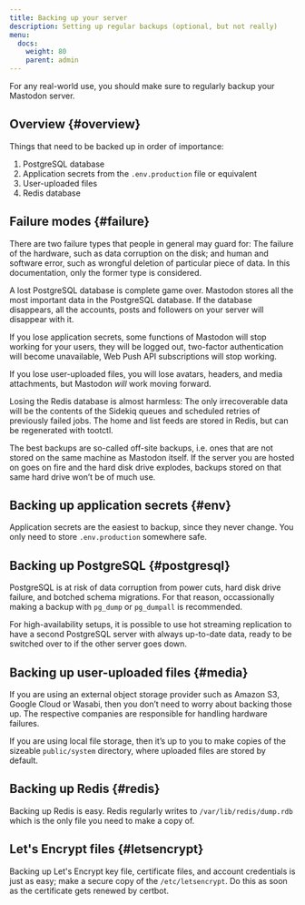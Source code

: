 ```yaml
---
title: Backing up your server
description: Setting up regular backups (optional, but not really)
menu:
  docs:
    weight: 80
    parent: admin
---
```


For any real-world use, you should make sure to regularly backup your Mastodon server.

## Overview {#overview}

Things that need to be backed up in order of importance:

1. PostgreSQL database
2. Application secrets from the `.env.production` file or equivalent
3. User-uploaded files
4. Redis database

## Failure modes {#failure}

There are two failure types that people in general may guard for: The failure of the hardware, such as data corruption on the disk; and human and software error, such as wrongful deletion of particular piece of data. In this documentation, only the former type is considered.

A lost PostgreSQL database is complete game over. Mastodon stores all the most important data in the PostgreSQL database. If the database disappears, all the accounts, posts and followers on your server will disappear with it.

If you lose application secrets, some functions of Mastodon will stop working for your users, they will be logged out, two-factor authentication will become unavailable, Web Push API subscriptions will stop working.

If you lose user-uploaded files, you will lose avatars, headers, and media attachments, but Mastodon _will_ work moving forward.

Losing the Redis database is almost harmless: The only irrecoverable data will be the contents of the Sidekiq queues and scheduled retries of previously failed jobs. The home and list feeds are stored in Redis, but can be regenerated with tootctl.

The best backups are so-called off-site backups, i.e. ones that are not stored on the same machine as Mastodon itself. If the server you are hosted on goes on fire and the hard disk drive explodes, backups stored on that same hard drive won’t be of much use.

## Backing up application secrets {#env}

Application secrets are the easiest to backup, since they never change. You only need to store `.env.production` somewhere safe.

## Backing up PostgreSQL {#postgresql}

PostgreSQL is at risk of data corruption from power cuts, hard disk drive failure, and botched schema migrations. For that reason, occassionally making a backup with `pg_dump` or `pg_dumpall` is recommended.

For high-availability setups, it is possible to use hot streaming replication to have a second PostgreSQL server with always up-to-date data, ready to be switched over to if the other server goes down.

## Backing up user-uploaded files {#media}

If you are using an external object storage provider such as Amazon S3, Google Cloud or Wasabi, then you don’t need to worry about backing those up. The respective companies are responsible for handling hardware failures.

If you are using local file storage, then it’s up to you to make copies of the sizeable `public/system` directory, where uploaded files are stored by default.

## Backing up Redis {#redis}

Backing up Redis is easy. Redis regularly writes to `/var/lib/redis/dump.rdb` which is the only file you need to make a copy of.


## Let's Encrypt files {#letsencrypt}

Backing up Let's Encrypt key file, certificate files, and account credentials is just as easy; make a secure copy of the `/etc/letsencrypt`. Do this as soon as the certificate gets renewed by certbot.

